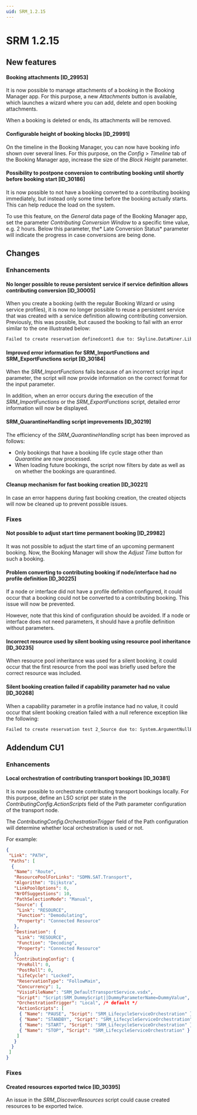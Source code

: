 ```yaml
---
uid: SRM_1.2.15
---
```


# SRM 1.2.15

## New features

#### Booking attachments \[ID_29953\]

It is now possible to manage attachments of a booking in the Booking Manager app. For this purpose, a new *Attachments* button is available, which launches a wizard where you can add, delete and open booking attachments.

When a booking is deleted or ends, its attachments will be removed.

#### Configurable height of booking blocks \[ID_29991\]

On the timeline in the Booking Manager, you can now have booking info shown over several lines. For this purpose, on the *Config* > *Timeline* tab of the Booking Manager app, increase the size of the *Block Height* parameter.

#### Possibility to postpone conversion to contributing booking until shortly before booking start \[ID_30186\]

It is now possible to not have a booking converted to a contributing booking immediately, but instead only some time before the booking actually starts. This can help reduce the load on the system.

To use this feature, on the *General* data page of the Booking Manager app, set the parameter *Contributing Conversion Window* to a specific time value, e.g. 2 hours. Below this parameter, the* Late Conversion Status* parameter will indicate the progress in case conversions are being done.

## Changes

### Enhancements

#### No longer possible to reuse persistent service if service definition allows contributing conversion \[ID_30005\]

When you create a booking (with the regular Booking Wizard or using service profiles), it is now no longer possible to reuse a persistent service that was created with a service definition allowing contributing conversion. Previously, this was possible, but caused the booking to fail with an error similar to the one illustrated below:

```txt
Failed to create reservation definedcont1 due to: Skyline.DataMiner.Library.Solutions.SRM.Contributing.ContributingReservationException: Error while Configuring the new contributing resource: TraceData: (amount = 1)
```

#### Improved error information for SRM_ImportFunctions and SRM_ExportFunctions script \[ID_30184\]

When the *SRM_ImportFunctions* fails because of an incorrect script input parameter, the script will now provide information on the correct format for the input parameter.

In addition, when an error occurs during the execution of the *SRM_ImportFunctions* or the *SRM_ExportFunctions* script, detailed error information will now be displayed.

#### SRM_QuarantineHandling script improvements \[ID_30219\]

The efficiency of the *SRM_QuarantineHandling* script has been improved as follows:

- Only bookings that have a booking life cycle stage other than *Quarantine* are now processed.
- When loading future bookings, the script now filters by date as well as on whether the bookings are quarantined.

#### Cleanup mechanism for fast booking creation \[ID_30221\]

In case an error happens during fast booking creation, the created objects will now be cleaned up to prevent possible issues.

### Fixes

#### Not possible to adjust start time permanent booking \[ID_29982\]

It was not possible to adjust the start time of an upcoming permanent booking. Now, the Booking Manager will show the *Adjust Time* button for such a booking.

#### Problem converting to contributing booking if node/interface had no profile definition \[ID_30225\]

If a node or interface did not have a profile definition configured, it could occur that a booking could not be converted to a contributing booking. This issue will now be prevented.

However, note that this kind of configuration should be avoided. If a node or interface does not need parameters, it should have a profile definition without parameters.

#### Incorrect resource used by silent booking using resource pool inheritance \[ID_30235\]

When resource pool inheritance was used for a silent booking, it could occur that the first resource from the pool was briefly used before the correct resource was included.

#### Silent booking creation failed if capability parameter had no value \[ID_30268\]

When a capability parameter in a profile instance had no value, it could occur that silent booking creation failed with a null reference exception like the following:

```txt
Failed to create reservation test 2_Source due to: System.ArgumentNullException: Value cannot be null.
```

## Addendum CU1

### Enhancements

#### Local orchestration of contributing transport bookings \[ID_30381\]

It is now possible to orchestrate contributing transport bookings locally. For this purpose, define an LSO script per state in the *ContributingConfig.ActionScripts* field of the Path parameter configuration of the transport node.

The *ContributingConfig.OrchestrationTrigger* field of the Path configuration will determine whether local orchestration is used or not.

For example:

```json
{
 "Link": "PATH",
 "Paths": [
  {
   "Name": "Route",
   "ResourcePoolForLinks": "SDMN.SAT.Transport",
   "Algorithm": "Dijkstra",
   "LinkPoolOptions": 0,
   "NrOfSuggestions": 10,
   "PathSelectionMode": "Manual",
   "Source": {
    "Link": "RESOURCE",
    "Function": "Demodulating",
    "Property": "Connected Resource"
   },
   "Destination": {
    "Link": "RESOURCE",
    "Function": "Decoding",
    "Property": "Connected Resource"
   },
   "ContributingConfig": {
    "PreRoll": 0,
    "PostRoll": 0,
    "LifeCycle": "Locked",
    "ReservationType": "FollowMain",
    "Concurrency": 1,
    "VisioFileName": "SRM_DefaultTransportService.vsdx",
    "Script": "Script:SRM_DummyScript||DummyParameterName=DummyValue",
    "OrchestrationTrigger": "Local", /* default */
    "ActionScripts": [
     { "Name": "PAUSE", "Script": "SRM_LifecycleServiceOrchestration" },
     { "Name": "STANDBY", "Script": "SRM_LifecycleServiceOrchestration" },
     { "Name": "START", "Script": "SRM_LifecycleServiceOrchestration" },
     { "Name": "STOP", "Script": "SRM_LifecycleServiceOrchestration" }
    ]
   }
  }
 ]
}
```

### Fixes

#### Created resources exported twice \[ID_30395\]

An issue in the *SRM_DiscoverResources* script could cause created resources to be exported twice.
